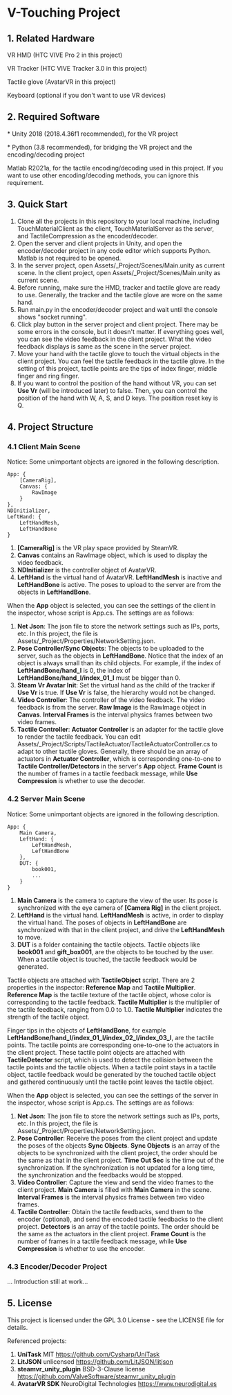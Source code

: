 # V-Touching Project

## 1. Related Hardware
VR HMD (HTC VIVE Pro 2 in this project)

VR Tracker (HTC VIVE Tracker 3.0 in this project)

Tactile glove (AvatarVR in this project)

Keyboard (optional if you don't want to use VR devices)

## 2. Required Software
\* Unity 2018 (2018.4.36f1 recommended), for the VR project

\* Python (3.8 recommended), for bridging the VR project and the encoding/decoding project

Matlab R2021a, for the tactile encoding/decoding used in this project. If you want to use other encoding/decoding methods, you can ignore this requirement.

## 3. Quick Start
1. Clone all the projects in this repository to your local machine, including TouchMaterialClient as the client, TouchMaterialServer as the server, and TactileCompression as the encoder/decoder.
2. Open the server and client projects in Unity, and open the encoder/decoder project in any code editor which supports Python. Matlab is not required to be opened.
3. In the server project, open Assets/_Project/Scenes/Main.unity as current scene. In the client project, open Assets/_Project/Scenes/Main.unity as current scene.
4. Before running, make sure the HMD, tracker and tactile glove are ready to use. Generally, the tracker and the tactile glove are wore on the same hand.
5. Run main.py in the encoder/decoder project and wait until the console shows "socket running".
6. Click play button in the server project and client project. There may be some errors in the console, but it doesn't matter. If everything goes well, you can see the video feedback in the client project. What the video feedback displays is same as the scene in the server project.
7. Move your hand with the tactile glove to touch the virtual objects in the client project. You can feel the tactile feedback in the tactile glove. In the setting of this project, tactile points are the tips of index finger, middle finger and ring finger.
8. If you want to control the position of the hand without VR, you can set **Use Vr** (will be introduced later) to false. Then, you can control the position of the hand with W, A, S, and D keys. The position reset key is Q.

## 4. Project Structure
### 4.1 Client Main Scene
Notice: Some unimportant objects are ignored in the following description.

    App: {
        [CameraRig],
        Canvas: {
            RawImage
        }
    },
    NDInitializer,
    LeftHand: {
        LeftHandMesh,
        LeftHandBone
    }

1. **[CameraRig]** is the VR play space provided by SteamVR.
2. **Canvas** contains an RawImage object, which is used to display the video feedback.
3. **NDInitializer** is the controller object of AvatarVR.
4. **LeftHand** is the virtual hand of AvatarVR. **LeftHandMesh** is inactive and **LeftHandBone** is active. The poses to upload to the server are from the objects in **LeftHandBone**.

When the **App** object is selected, you can see the settings of the client in the inspector, whose script is App.cs. The settings are as follows:

1. **Net Json**: The json file to store the network settings such as IPs, ports, etc. In this project, the file is Assets/_Project/Properties/NetworkSetting.json.
2. **Pose Controller/Sync Objects**: The objects to be uploaded to the server, such as the objects in **LeftHandBone**. Notice that the index of an object is always small than its child objects. For example, if the index of **LeftHandBone/hand_l** is 0, the index of **LeftHandBone/hand_l/index_01_l** must be bigger than 0.
3. **Steam Vr Avatar Init**: Set the virtual hand as the child of the tracker if **Use Vr** is true. If **Use Vr** is false, the hierarchy would not be changed.
4. **Video Controller**: The controller of the video feedback. The video feedback is from the server. **Raw Image** is the RawImage object in **Canvas**. **Interval Frames** is the interval physics frames between two video frames.
5. **Tactile Controller**: **Actuator Controller** is an adapter for the tactile glove to render the tactile feedback. You can edit Assets/_Project/Scripts/TactileActuator/TactileActuatorController.cs to adapt to other tactile gloves. Generally, there should be an array of actuators in **Actuator Controller**, which is corresponding one-to-one to **Tactile Controller/Detectors** in the server's **App** object. **Frame Count** is the number of frames in a tactile feedback message, while **Use Compression** is whether to use the decoder.

### 4.2 Server Main Scene
Notice: Some unimportant objects are ignored in the following description.

    App: {
        Main Camera,
        LeftHand: {
            LeftHandMesh,
            LeftHandBone
        },
        DUT: {
            book001,
            ...
        }
    }

1. **Main Camera** is the camera to capture the view of the user. Its pose is synchronized with the eye camera of **[Camera Rig]** in the client project.
2. **LeftHand** is the virtual hand. **LeftHandMesh** is active, in order to display the virtual hand. The poses of objects in **LeftHandBone** are synchronized with that in the client project, and drive the **LeftHandMesh** to move.
3. **DUT** is a folder containing the tactile objects. Tactile objects like **book001** and **gift_box001**, are the objects to be touched by the user. When a tactile object is touched, the tactile feedback would be generated.

Tactile objects are attached with **TactileObject** script. There are 2 properties in the inspector: **Reference Map** and **Tactile Multiplier**. **Reference Map** is the tactile texture of the tactile object, whose color is corresponding to the tactile feedback. **Tactile Multiplier** is the multiplier of the tactile feedback, ranging from 0.0 to 1.0. **Tactile Multiplier** indicates the strength of the tactile object.

Finger tips in the objects of **LeftHandBone**, for example **LeftHandBone/hand_l/index_01_l/index_02_l/index_03_l**, are the tactile points. The tactile points are corresponding one-to-one to the actuators in the client project. These tactile point objects are attached with **TactileDetector** script, which is used to detect the collision between the tactile points and the tactile objects. When a tactile point stays in a tactile object, tactile feedback would be generated by the touched tactile object and gathered continuously until the tactile point leaves the tactile object. 

When the **App** object is selected, you can see the settings of the server in the inspector, whose script is App.cs. The settings are as follows:

1. **Net Json**: The json file to store the network settings such as IPs, ports, etc. In this project, the file is Assets/_Project/Properties/NetworkSetting.json.
2. **Pose Controller**: Receive the poses from the client project and update the poses of the objects **Sync Objects**. **Sync Objects** is an array of the objects to be synchronized with the client project, the order should be the same as that in the client project. **Time Out Sec** is the time out of the synchronization. If the synchronization is not updated for a long time, the synchronization and the feedbacks would be stopped.
3. **Video Controller**: Capture the view and send the video frames to the client project. **Main Camera** is filled with **Main Camera** in the scene. **Interval Frames** is the interval physics frames between two video frames.
4. **Tactile Controller**: Obtain the tactile feedbacks, send them to the encoder (optional), and send the encoded tactile feedbacks to the client project. **Detectors** is an array of the tactile points. The order should be the same as the actuators in the client project. **Frame Count** is the number of frames in a tactile feedback message, while **Use Compression** is whether to use the encoder.

### 4.3 Encoder/Decoder Project
... Introduction still at work...

## 5. License
This project is licensed under the GPL 3.0 License - see the LICENSE file for details.

Referenced projects:

1. **UniTask** MIT https://github.com/Cysharp/UniTask
2. **LitJSON** unlicensed https://github.com/LitJSON/litjson
3. **steamvr_unity_plugin** BSD-3-Clause license https://github.com/ValveSoftware/steamvr_unity_plugin
4. **AvatarVR SDK** NeuroDigital Technologies https://www.neurodigital.es
